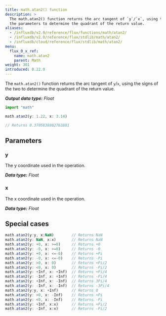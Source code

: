 ```yaml
---
title: math.atan2() function
description: >
  The math.atan2() function returns the arc tangent of `y`/`x`, using the signs of
  the parameters to determine the quadrant of the return value.
aliases:
  - /influxdb/v2.0/reference/flux/functions/math/atan2/
  - /influxdb/v2.0/reference/flux/stdlib/math/atan2/
  - /influxdb/cloud/reference/flux/stdlib/math/atan2/
menu:
  flux_0_x_ref:
    name: math.atan2
    parent: Math
weight: 301
introduced: 0.22.0
---
```


The `math.atan2()` function returns the arc tangent of `y`/`x`, using the signs
of the two to determine the quadrant of the return value.

_**Output data type:** Float_

```js
import "math"

math.atan2(y: 1.22, x: 3.14)

// Returns 0.3705838802763881
```

## Parameters

### y
The y coordinate used in the operation.

_**Data type:** Float_

### x
The x coordinate used in the operation.

_**Data type:** Float_

## Special cases
```js
math.atan2(y:y, x:NaN)        // Returns NaN
math.atan2(y: NaN, x:x)       // Returns NaN
math.atan2(y: +0, x: >=0)     // Returns +0
math.atan2(y: -0, x: >=0)     // Returns -0
math.atan2(y: +0, x: <=-0)    // Returns +Pi
math.atan2(y: -0, x: <=-0)    // Returns -Pi
math.atan2(y: >0, x: 0)       // Returns +Pi/2
math.atan2(y: <0, x: 0)       // Returns -Pi/2
math.atan2(y: +Inf, x: +Inf)  // Returns +Pi/4
math.atan2(y: -Inf, x: +Inf)  // Returns -Pi/4
math.atan2(y: +Inf, x: -Inf)  // Returns 3Pi/4
math.atan2(y: -Inf, x: -Inf)  // Returns -3Pi/4
math.atan2(y:y, x: +Inf)      // Returns 0
math.atan2(y: >0, x: -Inf)    // Returns +Pi
math.atan2(y: <0, x: -Inf)    // Returns -Pi
math.atan2(y: +Inf, x:x)      // Returns +Pi/2
math.atan2(y: -Inf, x:x)      // Returns -Pi/2
```
